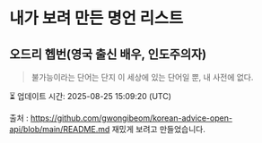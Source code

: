 # 내가 보려 만든 명언 리스트

##  오드리 헵번(영국 출신 배우, 인도주의자)
> 불가능이라는 단어는 단지 이 세상에 있는 단어일 뿐, 내 사전에 없다.


⏳ 업데이트 시간: 2025-08-25 15:09:20 (UTC)

출처 : https://github.com/gwongibeom/korean-advice-open-api/blob/main/README.md
재밌게 보려고 만들었습니다.

